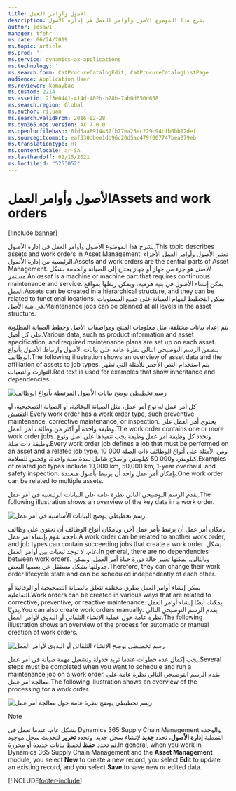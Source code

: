 ```yaml
---
title: الأصول وأوامر العمل
description: يشرح هذا الموضوع الأصول وأوامر العمل في إدارة الأصول.
author: josaw1
manager: tfehr
ms.date: 06/24/2019
ms.topic: article
ms.prod: ''
ms.service: dynamics-ax-applications
ms.technology: ''
ms.search.form: CatProcureCatalogEdit, CatProcureCatalogListPage
audience: Application User
ms.reviewer: kamaybac
ms.custom: 2214
ms.assetid: 2f3e0441-414d-402b-b28b-7ab0d650d658
ms.search.region: Global
ms.author: riluan
ms.search.validFrom: 2016-02-28
ms.dyn365.ops.version: AX 7.0.0
ms.openlocfilehash: 6fd5aa8914437fb77ea25ec229c94cfb0bb12def
ms.sourcegitcommit: eaf330dbee1db96c20d5ac479f007747bea079eb
ms.translationtype: HT
ms.contentlocale: ar-SA
ms.lasthandoff: 02/15/2021
ms.locfileid: "5253052"
---
```

# <a name="assets-and-work-orders"></a><span data-ttu-id="a2656-103">الأصول وأوامر العمل</span><span class="sxs-lookup"><span data-stu-id="a2656-103">Assets and work orders</span></span>

[!include [banner](../../includes/banner.md)]

 

<span data-ttu-id="a2656-104">يشرح هذا الموضوع الأصول وأوامر العمل في إدارة الأصول.</span><span class="sxs-lookup"><span data-stu-id="a2656-104">This topic describes assets and work orders in Asset Management.</span></span> <span data-ttu-id="a2656-105">تعتبر الأصول وأوامر العمل الأجزاء الرئيسية من إدارة الأصول.</span><span class="sxs-lookup"><span data-stu-id="a2656-105">Assets and work orders are the central parts of Asset Management.</span></span> <span data-ttu-id="a2656-106">*الأصل* هو جزء من جهاز أو جهاز يحتاج إلى الصيانة والخدمة بشكل مستمر.</span><span class="sxs-lookup"><span data-stu-id="a2656-106">An *asset* is a machine or machine part that requires continuous maintenance and service.</span></span> <span data-ttu-id="a2656-107">يمكن إنشاء الأصول في بنية هرمية، ويمكن ربطها بمواقع العمل.</span><span class="sxs-lookup"><span data-stu-id="a2656-107">Assets can be created in a hierarchical structure, and they can be related to functional locations.</span></span> <span data-ttu-id="a2656-108">يمكن التخطيط لمهام الصيانة على جميع المستويات في بنية الأصل.</span><span class="sxs-lookup"><span data-stu-id="a2656-108">Maintenance jobs can be planned at all levels in the asset structure.</span></span>

<span data-ttu-id="a2656-109">يتم إعداد بيانات مختلفة، مثل معلومات المنتج ومواصفات الأصل وخطط الصيانة المطلوبة على كل أصل.</span><span class="sxs-lookup"><span data-stu-id="a2656-109">Various data, such as product information and asset specification, and required maintenance plans are set up on each asset.</span></span> <span data-ttu-id="a2656-110">يتضمن الرسم التوضيحي التالي نظرة عامة على بيانات الأصول وارتباط الأصول بأنواع الوظائف.</span><span class="sxs-lookup"><span data-stu-id="a2656-110">The following illustration shows an overview of asset data and the affiliation of assets to job types.</span></span> <span data-ttu-id="a2656-111">يتم استخدام النص الأحمر للأمثلة التي تظهر التوارث والتبعيات.</span><span class="sxs-lookup"><span data-stu-id="a2656-111">Red text is used for examples that show inheritance and dependencies.</span></span>

![رسم تخطيطي يوضح بيانات الأصول المرتبطة بأنواع الوظائف](media/05-overview-image.png)

<span data-ttu-id="a2656-113">كل أمر عمل له نوع أمر عمل، مثل الصيانة الوقائية، أو الصيانة التصحيحية، أو التفتيش.</span><span class="sxs-lookup"><span data-stu-id="a2656-113">Every work order has a work order type, such preventive maintenance, corrective maintenance, or inspection.</span></span> <span data-ttu-id="a2656-114">يحتوي أمر العمل على وظيفة واحدة أو أكثر من وظائف أمر العمل.</span><span class="sxs-lookup"><span data-stu-id="a2656-114">The work order contains one or more work order jobs.</span></span> <span data-ttu-id="a2656-115">وتحدد كل وظيفة أمر عمل وظيفة يجب تنفيذها على أصل ونوع وظيفة ذات صلة.</span><span class="sxs-lookup"><span data-stu-id="a2656-115">Every work order job defines a job that must be performed on an asset and a related job type.</span></span> <span data-ttu-id="a2656-116">ومن الأمثلة على أنواع الوظائف ذات الصلة 000 10 كيلومتر، و000 50 كيلومتر، وإصلاح شامل لمدة سنة واحدة، وفحص للسلامة.</span><span class="sxs-lookup"><span data-stu-id="a2656-116">Examples of related job types include 10,000 km, 50,000 km, 1-year overhaul, and safety inspection.</span></span> <span data-ttu-id="a2656-117">بإمكان أمر عمل واحد أن يرتبط بأصول متعددة.</span><span class="sxs-lookup"><span data-stu-id="a2656-117">One work order can be related to multiple assets.</span></span>

<span data-ttu-id="a2656-118">يقدم الرسم التوضيحي التالي نظرة عامة على البيانات الرئيسية في أمر عمل.</span><span class="sxs-lookup"><span data-stu-id="a2656-118">The following illustration shows an overview of the key data in a work order.</span></span>

![رسم تخطيطي يوضح البيانات الأساسية في أمر عمل](media/06-overview-image.png)

<span data-ttu-id="a2656-120">بإمكان أمر عمل أن يرتبط بأمر عمل آخر، وبإمكان أنواع الوظائف أن تحتوي على وظائف ناجحة تقوم بإنشاء أمر عمل.</span><span class="sxs-lookup"><span data-stu-id="a2656-120">A work order can be related to another work order, and job types can contain succeeding jobs that create a work order.</span></span> <span data-ttu-id="a2656-121">بشكل عام، لا توجد تبعيات بين أوامر العمل.</span><span class="sxs-lookup"><span data-stu-id="a2656-121">In general, there are no dependencies between work orders.</span></span> <span data-ttu-id="a2656-122">وبالتالي، يمكنها تغيير حالة دورة حياة أمر العمل، ويمكن جدولتها بشكل مستقل عن بعضها البعض.</span><span class="sxs-lookup"><span data-stu-id="a2656-122">Therefore, they can change their work order lifecycle state and can be scheduled independently of each other.</span></span>

<span data-ttu-id="a2656-123">يمكن إنشاء أوامر العمل بطرق مختلفة تتعلق بالصيانة التصحيحية أو الوقائية أو التفاعلية.</span><span class="sxs-lookup"><span data-stu-id="a2656-123">Work orders can be created in various ways that are related to corrective, preventive, or reactive maintenance.</span></span> <span data-ttu-id="a2656-124">يمكنك أيضًا إنشاء أوامر العمل يدويًا.</span><span class="sxs-lookup"><span data-stu-id="a2656-124">You can also create work orders manually.</span></span> <span data-ttu-id="a2656-125">يقدم الرسم التوضيحي التالي نظرة عامة حول عملية الإنشاء التلقائي أو اليدوي لأوامر العمل.</span><span class="sxs-lookup"><span data-stu-id="a2656-125">The following illustration shows an overview of the process for automatic or manual creation of work orders.</span></span>

![رسم تخطيطي يوضح الإنشاء التلقائي أو اليدوي لأوامر العمل](media/07-overview-image.png)

<span data-ttu-id="a2656-127">يجب إكمال عدة خطوات عندما تريد جدولة وتشغيل مهمة صيانة في أمر عمل.</span><span class="sxs-lookup"><span data-stu-id="a2656-127">Several steps must be completed when you want to schedule and run a maintenance job on a work order.</span></span> <span data-ttu-id="a2656-128">يقدم الرسم التوضيحي التالي نظرة عامة على معالجة أمر عمل.</span><span class="sxs-lookup"><span data-stu-id="a2656-128">The following illustration shows an overview of the processing for a work order.</span></span>

![رسم تخطيطي يوضح نظرة عامة حول معالجة أمر عمل](media/08-overview-image.png)

> [!NOTE]
> <span data-ttu-id="a2656-130">بشكل عام، عندما تعمل في Dynamics 365 Supply Chain Management والوحدة النمطية **إدارة الأصول**، تحدد **جديد** لإنشاء سجل جديد، وتحدد **تحرير** لتحديث سجل موجود ثم تحدد **حفظ** لحفظ بيانات جديدة أو محررة.</span><span class="sxs-lookup"><span data-stu-id="a2656-130">In general, when you work in Dynamics 365 Supply Chain Management and the **Asset Management** module, you select **New** to create a new record, you select **Edit** to update an existing record, and you select **Save** to save new or edited data.</span></span>


[!INCLUDE[footer-include](../../../includes/footer-banner.md)]